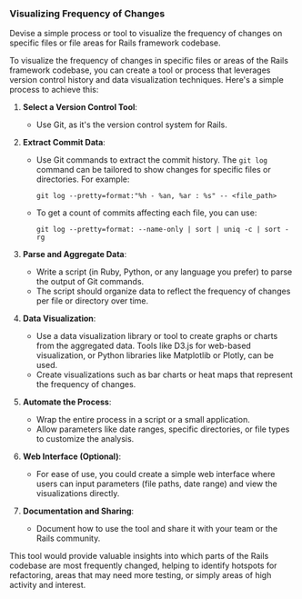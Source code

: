 ### Visualizing Frequency of Changes

Devise a simple process or tool to visualize the frequency of changes on specific files or file areas for Rails framework codebase.

To visualize the frequency of changes in specific files or areas of the Rails framework codebase, you can create a tool or process that leverages version control history and data visualization techniques. Here's a simple process to achieve this:

1. **Select a Version Control Tool**:
   - Use Git, as it's the version control system for Rails.

2. **Extract Commit Data**:
   - Use Git commands to extract the commit history. The `git log` command can be tailored to show changes for specific files or directories. For example:
     ```
     git log --pretty=format:"%h - %an, %ar : %s" -- <file_path>
     ```
   - To get a count of commits affecting each file, you can use:
     ```
     git log --pretty=format: --name-only | sort | uniq -c | sort -rg
     ```

3. **Parse and Aggregate Data**:
   - Write a script (in Ruby, Python, or any language you prefer) to parse the output of Git commands.
   - The script should organize data to reflect the frequency of changes per file or directory over time.

4. **Data Visualization**:
   - Use a data visualization library or tool to create graphs or charts from the aggregated data. Tools like D3.js for web-based visualization, or Python libraries like Matplotlib or Plotly, can be used.
   - Create visualizations such as bar charts or heat maps that represent the frequency of changes.

5. **Automate the Process**:
   - Wrap the entire process in a script or a small application.
   - Allow parameters like date ranges, specific directories, or file types to customize the analysis.

6. **Web Interface (Optional)**:
   - For ease of use, you could create a simple web interface where users can input parameters (file paths, date range) and view the visualizations directly.

7. **Documentation and Sharing**:
   - Document how to use the tool and share it with your team or the Rails community.

This tool would provide valuable insights into which parts of the Rails codebase are most frequently changed, helping to identify hotspots for refactoring, areas that may need more testing, or simply areas of high activity and interest.
